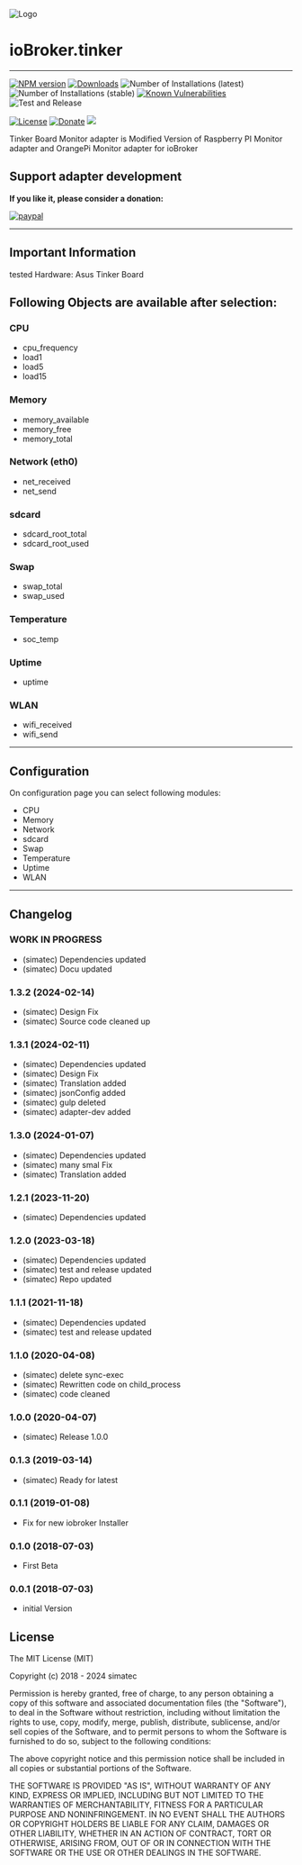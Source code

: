 ![Logo](admin/tinker.png)

# ioBroker.tinker
---

[![NPM version](http://img.shields.io/npm/v/iobroker.tinker.svg)](https://www.npmjs.com/package/iobroker.tinker)
[![Downloads](https://img.shields.io/npm/dm/iobroker.tinker.svg)](https://www.npmjs.com/package/iobroker.tinker)
![Number of Installations (latest)](http://iobroker.live/badges/tinker-installed.svg)
![Number of Installations (stable)](http://iobroker.live/badges/tinker-stable.svg)
[![Known Vulnerabilities](https://snyk.io/test/github/simatec/ioBroker.tinker/badge.svg)](https://snyk.io/test/github/simatec/ioBroker.tinker)
![Test and Release](https://github.com/simatec/ioBroker.tinker/workflows/Test%20and%20Release/badge.svg)

[![License](https://img.shields.io/github/license/simatec/ioBroker.tinker?style=flat)](https://github.com/simatec/ioBroker.tinker/blob/master/LICENSE)
[![Donate](https://img.shields.io/badge/paypal-donate%20|%20spenden-blue.svg)](https://paypal.me/mk1676)
[![](https://img.shields.io/static/v1?label=Sponsor&message=%E2%9D%A4&logo=GitHub&color=%23fe8e86)](https://github.com/sponsors/simatec)


Tinker Board Monitor adapter is Modified Version of Raspberry PI Monitor adapter and OrangePi Monitor adapter for ioBroker


## Support adapter development
**If you like it, please consider a donation:**
  
[![paypal](https://www.paypalobjects.com/en_US/DK/i/btn/btn_donateCC_LG.gif)](https://paypal.me/mk1676)

---

## Important Information

tested Hardware: Asus Tinker Board


## Following Objects are available after selection:

### CPU
* cpu_frequency
* load1
* load5
* load15

### Memory
* memory_available
* memory_free
* memory_total

### Network (eth0)
* net_received
* net_send

### sdcard
* sdcard_root_total
* sdcard_root_used

### Swap
* swap_total
* swap_used

### Temperature
* soc_temp

### Uptime
* uptime

### WLAN
* wifi_received
* wifi_send

---

## Configuration
On configuration page you can select following modules:

* CPU
* Memory
* Network
* sdcard
* Swap
* Temperature
* Uptime
* WLAN

---

## Changelog
<!-- ### __WORK IN PROGRESS__ -->
### __WORK IN PROGRESS__
* (simatec) Dependencies updated
* (simatec) Docu updated

### 1.3.2 (2024-02-14)
* (simatec) Design Fix
* (simatec) Source code cleaned up

### 1.3.1 (2024-02-11)
* (simatec) Dependencies updated
* (simatec) Design Fix
* (simatec) Translation added
* (simatec) jsonConfig added
* (simatec) gulp deleted
* (simatec) adapter-dev added

### 1.3.0 (2024-01-07)
* (simatec) Dependencies updated
* (simatec) many smal Fix
* (simatec) Translation added

### 1.2.1 (2023-11-20)
* (simatec) Dependencies updated

### 1.2.0 (2023-03-18)
* (simatec) Dependencies updated
* (simatec) test and release updated
* (simatec) Repo updated

### 1.1.1 (2021-11-18)
* (simatec) Dependencies updated
* (simatec) test and release updated

### 1.1.0 (2020-04-08)
* (simatec) delete sync-exec
* (simatec) Rewritten code on child_process
* (simatec) code cleaned

### 1.0.0 (2020-04-07)
* (simatec) Release 1.0.0

### 0.1.3 (2019-03-14)
* (simatec) Ready for latest

### 0.1.1 (2019-01-08)
* Fix for new iobroker Installer

### 0.1.0 (2018-07-03)
* First Beta

### 0.0.1 (2018-07-03)
* initial Version

## License

The MIT License (MIT)

Copyright (c) 2018 - 2024 simatec

Permission is hereby granted, free of charge, to any person obtaining a copy
of this software and associated documentation files (the "Software"), to deal
in the Software without restriction, including without limitation the rights
to use, copy, modify, merge, publish, distribute, sublicense, and/or sell
copies of the Software, and to permit persons to whom the Software is
furnished to do so, subject to the following conditions:

The above copyright notice and this permission notice shall be included in
all copies or substantial portions of the Software.

THE SOFTWARE IS PROVIDED "AS IS", WITHOUT WARRANTY OF ANY KIND, EXPRESS OR
IMPLIED, INCLUDING BUT NOT LIMITED TO THE WARRANTIES OF MERCHANTABILITY,
FITNESS FOR A PARTICULAR PURPOSE AND NONINFRINGEMENT. IN NO EVENT SHALL THE
AUTHORS OR COPYRIGHT HOLDERS BE LIABLE FOR ANY CLAIM, DAMAGES OR OTHER
LIABILITY, WHETHER IN AN ACTION OF CONTRACT, TORT OR OTHERWISE, ARISING FROM,
OUT OF OR IN CONNECTION WITH THE SOFTWARE OR THE USE OR OTHER DEALINGS IN
THE SOFTWARE.
